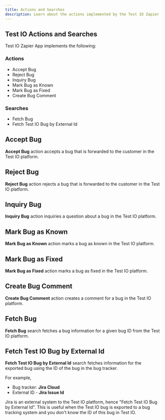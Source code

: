 ```yaml
---
title: Actions and Searches
description: Learn about the actions implemented by the Test IO Zapier app.
---
```


## Test IO Actions and Searches

Test IO Zapier App implements the following:

### Actions

- Accept Bug
- Reject Bug
- Inquiry Bug
- Mark Bug as Known
- Mark Bug as Fixed
- Create Bug Comment

### Searches

- Fetch Bug
- Fetch Test IO Bug by External Id

## Accept Bug

**Accept Bug** action accepts a bug that is forwarded to the customer in the Test IO platform.

## Reject Bug

**Reject Bug** action rejects a bug that is forwarded to the customer in the Test IO platform.

## Inquiry Bug

**Inquiry Bug** action inquiries a question about a bug in the Test IO platform.

## Mark Bug as Known

**Mark Bug as Known** action marks a bug as known in the Test IO platform.

## Mark Bug as Fixed

**Mark Bug as Fixed** action marks a bug as fixed in the Test IO platform.

## Create Bug Comment

**Create Bug Comment** action creates a comment for a bug in the Test IO platform.

## Fetch Bug

**Fetch Bug** search fetches a bug information for a given bug ID from the Test IO platform.

## Fetch Test IO Bug by External Id

**Fetch Test IO Bug by External Id** search fetches information for the exported bug using the ID of the bug in the bug tracker.

For example,

- Bug tracker: **Jira Cloud**
- External ID - **Jira Issue Id**

Jira is an external system to the Test IO platform, hence "Fetch Test IO Bug by External Id". This is useful when the Test IO bug is exported to a bug tracking system and you don't know the ID of this bug in Test IO.
